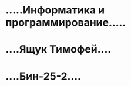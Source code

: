 # .....Информатика и программирование.....
#         ....Ящук Тимофей....
#           ....Бин-25-2....
